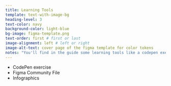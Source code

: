 ```yaml
---
title: Learning Tools
template: text-with-image-bg
heading-level: 3
text-color: navy
background-color: light-blue
bg-image: figma-template.png
text-order: first # first or last
image-alignment: left # left or right
image-alt-text: cover page of the figma template for color tokens
notes: "You'll find in the guide some learning tools like a codepen exercise, a figma file that can be duplicated and used for your projects and infographics to help visualize the information. Since we have both designers that understand tokens and designers that are just learning, we included examples and exercises within the guide to be useful for everyone."
---
```

- CodePen exercise
- Figma Community File
- Infographics
